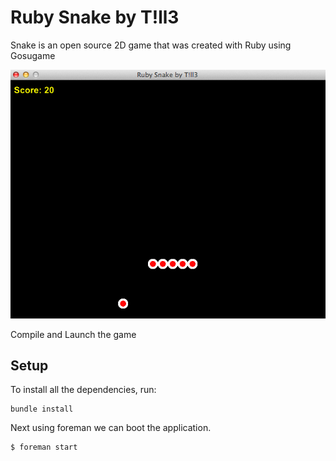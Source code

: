 Ruby Snake by T!ll3
===================

Snake is an open source 2D game that was created with Ruby using Gosugame

[![screen_1](https://github.com/Tille/ruby-snake/raw/master/screenshots/shot_1.png)](https://github.com/Tille/ruby-snake/raw/master/app/main.rb)

Compile and Launch the game

## Setup
To install all the dependencies, run:

```
bundle install
```

Next using foreman we can boot the application.

```
$ foreman start
```
